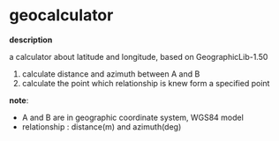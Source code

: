 # geocalculator

**description**

a calculator about latitude and longitude, based on GeographicLib-1.50
1. calculate distance and azimuth between A and B
2. calculate the point which relationship is knew form a specified point 

**note**:
- A and B are in geographic coordinate system, WGS84 model
- relationship : distance(m) and azimuth(deg)
